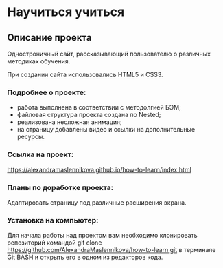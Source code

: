 # Научиться учиться

## Описание проекта

Одностроничный сайт, рассказывающий пользователю о различных методиках обучения.

При создании сайта использовались HTML5 и CSS3.

### Подробнее о проекте:

* работа выполнена в соответствии с методолгией БЭМ;
* файловая структура проекта создана по Nested;
* реализована несложная анимация;
* на страницу добавлены видео и ссылки на дополнительные ресурсы.

### Cсылка на проект:
https://alexandramaslennikova.github.io/how-to-learn/index.html

### Планы по доработке проекта:
Адаптировать страницу под различные расширения экрана.

### Установка на компьютер: 
Для начала работы над проектом вам необходимо клонировать репозиторий командой 
git clone https://github.com/AlexandraMaslennikova/how-to-learn.git в терминале Git BASH и открыть его в одном из редакторов кода.

